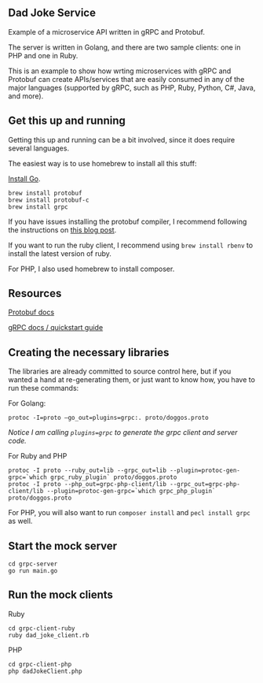 ## Dad Joke Service

Example of a microservice API written in gRPC and Protobuf.

The server is written in Golang, and there are two sample clients: one in PHP and one in Ruby.

This is an example to show how wrting microservices with gRPC and Protobuf can create APIs/services that are easily consumed in any of the major languages (supported by gRPC, such as PHP, Ruby, Python, C#, Java, and more).

## Get this up and running

Getting this up and running can be a bit involved, since it does require several languages.

The easiest way is to use homebrew to install all this stuff:

[Install Go](https://golang.org/doc/install).

```
brew install protobuf
brew install protobuf-c
brew install grpc
```
If you have issues installing the protobuf compiler, I recommend following the instructions on [this blog post](https://medium.com/@erika_dike/installing-the-protobuf-compiler-on-a-mac-a0d397af46b8).

If you want to run the ruby client, I recommend using `brew install rbenv` to install the latest version of ruby.

For PHP, I also used homebrew to install composer.

## Resources

[Protobuf docs](https://developers.google.com/protocol-buffers/docs/gotutorial)

[gRPC docs / quickstart guide](https://grpc.io/docs/quickstart/go.html)

## Creating the necessary libraries

The libraries are already committed to source control here, but if you wanted a hand at re-generating them, or just want to know how, you have to run these commands:

For Golang:

```
protoc -I=proto —go_out=plugins=grpc:. proto/doggos.proto
```
_Notice I am calling `plugins=grpc` to generate the grpc client and server code._

For Ruby and PHP

```
protoc -I proto --ruby_out=lib --grpc_out=lib --plugin=protoc-gen-grpc=`which grpc_ruby_plugin` proto/doggos.proto
protoc -I proto --php_out=grpc-php-client/lib --grpc_out=grpc-php-client/lib --plugin=protoc-gen-grpc=`which grpc_php_plugin` proto/doggos.proto
```
For PHP, you will also want to run `composer install` and `pecl install grpc` as well.

## Start the mock server

```
cd grpc-server
go run main.go
```

## Run the mock clients

Ruby
```
cd grpc-client-ruby
ruby dad_joke_client.rb
```

PHP
```
cd grpc-client-php
php dadJokeClient.php
```


